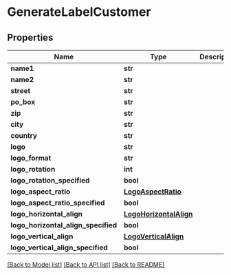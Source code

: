 # GenerateLabelCustomer

## Properties
Name | Type | Description | Notes
------------ | ------------- | ------------- | -------------
**name1** | **str** |  | [optional] 
**name2** | **str** |  | [optional] 
**street** | **str** |  | [optional] 
**po_box** | **str** |  | [optional] 
**zip** | **str** |  | [optional] 
**city** | **str** |  | [optional] 
**country** | **str** |  | [optional] 
**logo** | **str** |  | [optional] 
**logo_format** | **str** |  | [optional] 
**logo_rotation** | **int** |  | [optional] 
**logo_rotation_specified** | **bool** |  | [optional] 
**logo_aspect_ratio** | [**LogoAspectRatio**](LogoAspectRatio.md) |  | [optional] 
**logo_aspect_ratio_specified** | **bool** |  | [optional] 
**logo_horizontal_align** | [**LogoHorizontalAlign**](LogoHorizontalAlign.md) |  | [optional] 
**logo_horizontal_align_specified** | **bool** |  | [optional] 
**logo_vertical_align** | [**LogoVerticalAlign**](LogoVerticalAlign.md) |  | [optional] 
**logo_vertical_align_specified** | **bool** |  | [optional] 

[[Back to Model list]](../README.md#documentation-for-models) [[Back to API list]](../README.md#documentation-for-api-endpoints) [[Back to README]](../README.md)

